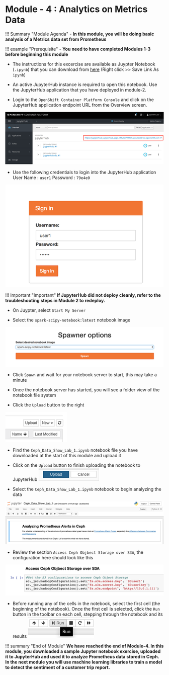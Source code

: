 # Module - 4 : Analytics on Metrics Data

!!! Summary "Module Agenda"
    - **In this module, you will be doing basic analysis of a Metrics data set from Prometheus**

!!! example "Prerequisite"
    - **You need to have completed Modules 1-3 before beginning this module**

- The instructions for this excercise are available as Juypter Notebook (``.ipynb``) that you can download from [here](https://raw.githubusercontent.com/ksingh7/data-show/master/data-show-test-drive/Ceph_Data_Show_Lab_1.ipynb) (Right click >> Save Link As ``ipynb``)

- An active JupyterHub instance is required to open this notebook. Use the JupyterHub application that you have deployed in module-2. 
- Login to the ``OpenShift Container Platform Console`` and click on the JupyterHub application endpoint URL from the Overview screen. 

![](images/data-show-images/ocp-jupyterhub-app-url.png)

- Use the following credentials to login into the JupyterHub application
User Name : ``user1``
Password  : ``79e4e0``  

![](images/data-show-images/jupyter-login.png)

!!! Important "Important"
    **If JupyterHub did not deploy cleanly, refer to the troubleshooting steps in Module 2 to redeploy.**

- On Juypter, select ``Start My Server``

- Select the ``spark-scipy-notebook:latest`` notebook image

![](images/data-show-images/jupyter-spaws-notebook.png)

- Click ``Spawn`` and wait for your notebook server to start, this may take a minute

- Once the notebook server has started, you will see a folder view of the notebook file system

- Click the ``Upload`` button to the right 

![](images/upload1.png) 

- Find the ``Ceph_Data_Show_Lab_1.ipynb`` notebook file you have downloaded at the start of this module and upload it

- Click on the ``Upload`` button to finish uploading the notebook to JupyterHub ![](images/upload2.png) 

- Select the ``Ceph_Data_Show_Lab_1.ipynb`` notebook to begin analyzing the data

![](images/data-show-images/jupyter-notebook-1.png)

- Review the section ``Access Ceph Objbect Storage over S3A``, the configuration here should look like this

![](images/data-show-images/s3a-connection.png)

- Before running any of the cells in the notebook, select the first cell (the beginning of the notebook).  Once the first cell is selected, click the ``Run`` button in the toolbar on each cell, stepping through the notebook and its results  ![](images/run.png)

!!! summary "End of Module"
    **We have reached the end of Module-4. In this module, you downloaded a sample Jupyter notebook exercise, uploaded it to JupyterHub and used it to analyze Prometheus data stored in Ceph. In the next module you will use machine learning libraries to train a model to detect the sentiment of a customer trip report.**
